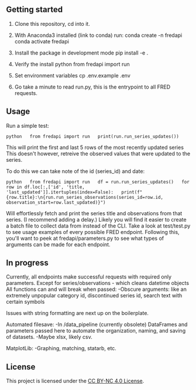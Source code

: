 
## Getting started

1. Clone this repository, cd into it. 

2. With Anaconda3 installed (link to conda) run: 
    conda create -n fredapi
    conda activate fredapi

3. Install the package in development mode 
    pip install -e .

4. Verify the install 
    python 
    from fredapi import run

5. Set environment variables
    cp .env.example .env

6. Go take a minute to read run.py, this is the entrypoint to all FRED requests. 

## Usage 

Run a simple test: 
    <pre>
    ```python  
    from fredapi import run  
    print(run.run_series_updates())  
    ```</pre>

This will print the first and last 5 rows of the most recently updated series 
This doesn't however, retreive the observed values that were updated to the series. 

To do this we can take note of the id (series_id) and date: 
    <pre>```python  
    from fredapi import run  
    df = run.run_series_updates()  
    for row in df.loc[:,['id', 'title, 'last_updated']].itertuples(index=False):  
        print(f"{row.title}:\n{run.run_series_observations(series_id=row.id, observation_start=row.last_updated)}") ```</pre>
        
Will effortlessly fetch and print the series title and observations from that series. (I recommend adding a delay.)
Likely you will find it easier to create a batch file to collect data from instead of the CLI. 
Take a look at test/test.py to see usage examples of every possible FRED endpoint. 
Following this, you'll want to peek at fredapi/parameters.py to see what types of arguments can be made for each endpoint.


## In progress 
Currently, all endpoints make successful requests with required only parameters. 
Except for series/observations - which cleans datetime objects
All functions can and will break when passed: 
    -Obscure arguments: like an extremely unpopular category id, discontinued series id, search text with certain symbols 

Issues with string formatting are next up on the boilerplate.

Automated filesave: 
    -In /data_pipeline (currently obsolete) DataFrames and parameters passed here to automate the organization, naming, and saving of datasets. 
    -Maybe xlsx, likely csv. 

MatplotLib: 
    -Graphing, matching, statarb, etc. 


## License

This project is licensed under the [CC BY-NC 4.0 License](https://creativecommons.org/licenses/by-nc/4.0/).